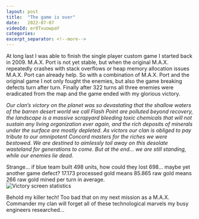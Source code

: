 ```yaml
---
layout: post
title:  "The game is over"
date:   2022-07-07
videoId: er8TxuowpaY
categories:
excerpt_separator: <!--more-->
---
```

At long last I was able to finish the single player custom game I started back in 2009. M.A.X. Port is not yet stable, but when the original M.A.X. repeatedly crashes with stack overflows or heap memory allocation issues M.A.X. Port can already help. So with a combination of M.A.X. Port and the original game I not only fought the enemies, but also the game breaking defects turn after turn. Finally after 322 turns all three enemies were eradicated from the map and the game ended with my glorious victory.
<!--more-->

<i>Our clan’s victory on the planet was so devastating that the shallow waters of the barren desert world we call Flash Point are polluted beyond recovery, the landscape is a massive scrapyard bleeding toxic chemicals that will not sustain any living organization ever again, and the rich deposits of minerals under the surface are mostly depleted. As victors our clan is obliged to pay tribute to our omnipotent Concord masters for the riches we were bestowed. We are destined to aimlessly toil away on this desolate wasteland for generations to come. But at the end... we are still standing, while our enemies lie dead.</i>

Strange... if blue team built 498 units, how could they lost 698... maybe yet another game defect? 17.173 processed gold means 85.865 raw gold means 266 raw gold mined per turn in average.
<br><img src="{{ site.baseurl }}/assets/images/mission_successful.png" alt="Victory screen statistics"><br>

Behold my killer tech! Too bad that on my next mission as a M.A.X. Commander my clan will forget all of these technological marvels my busy engineers researched...
<br><img src="{{ site.baseurl }}/assets/images/upgrades_1.png" alt=""><br>
<br><img src="{{ site.baseurl }}/assets/images/upgrades_2.png" alt=""><br>
<br><img src="{{ site.baseurl }}/assets/images/upgrades_3.png" alt=""><br>
<br><img src="{{ site.baseurl }}/assets/images/upgrades_4.png" alt=""><br>
<br><img src="{{ site.baseurl }}/assets/images/upgrades_5.png" alt=""><br>
